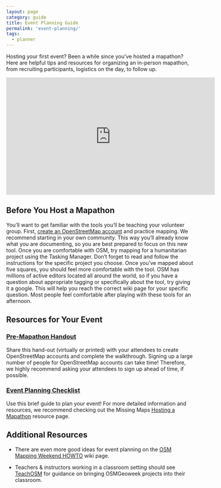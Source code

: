 ```yaml
---
layout: page
category: guide
title: Event Planning Guide
permalink: 'event-planning/'
tags:
  - planner
---
```


Hosting your first event? Been a while since you've hosted a mapathon? Here are helpful tips and resources for organizing an in-person mapathon, from recruiting participants, logistics on the day, to follow up.

<iframe width="560" height="315" src="https://www.youtube.com/embed/njxePdKn1pI?si=5izhwCCBas1PGkr_" title="YouTube video player" frameborder="0" allow="accelerometer; autoplay; clipboard-write; encrypted-media; gyroscope; picture-in-picture; web-share" allowfullscreen></iframe>

## Before You Host a Mapathon

You’ll want to get familiar with the tools you’ll be teaching your volunteer group. First, [create an OpenStreetMap account](https://osmgeoweek.org/docs/Pre-Mapping_Handout.pdf) and practice mapping. We recommend starting in your own community. This way you’ll already know what you are documenting, so you are best prepared to focus on this new tool. Once you are comfortable with OSM, try mapping for a humanitarian project using the Tasking Manager. Don’t forget to read and follow the instructions for the specific project you choose. Once you’ve mapped about five squares, you should feel more comfortable with the tool. OSM has millions of active editors located all around the world, so if you have a question about appropriate tagging or specifically about the tool, try giving it a google. This will help you reach the correct wiki page for your specific question. Most people feel comfortable after playing with these tools for an afternoon.

## Resources for Your Event

### [Pre-Mapathon Handout](https://osmgeoweek.org/docs/Pre-Mapping_Handout.pdf)
Share this hand-out (virtually or printed) with your attendees to create OpenStreetMap accounts and complete the walkthrough. Signing up a large number of people for OpenStreetMap accounts can take time! Therefore, we highly recommend asking your attendees to sign up ahead of time, if possible.

### [Event Planning Checklist](https://osmgeoweek.org/docs/Event_Planning_Checklist-2023.pdf)
Use this brief guide to plan your event! For more detailed information and resources, we recommend checking out the Missing Maps [Hosting a Mapathon](https://www.missingmaps.org/host/#Materials) resource page.  

## Additional Resources
* There are even more good ideas for event planning on the <a href="http://wiki.openstreetmap.org/wiki/Mapping_Weekend_Howto">OSM Mapping Weekend HOWTO</a> wiki page.

* Teachers & instructors working in a classroom setting should see <a href="http://teachosm.org/">TeachOSM</a> for guidance on bringing OSMGeoweek projects into their classroom.

<!--

## Recruitment

Students are a primary audience, but the event can also to professionals/citizens who likely to have GIS/OSM skills or interest. And reach out beyond geography and GIS; particularly for students studying international affairs or international students, there would be interest in international humanitarian efforts. Outside of school, there may be local meetups or OSM groups with whom to coordinate.

Nearly all of the strategies produce results by either connecting to unique groups or reinforcing the message to the point that people committed to participating.  Put your marketing hat on. For each email, flyer, calendar posting customize it to what would be of interest to that group. For instance, to international students, emphasize that they would gain skills that would allow them to assist when humanitarian disasters strike their own countries; to the OSM enthusiasts promote it as a humanitarian OSM event, etc.  The <a href="http://mapgive.state.gov/why-map/">MapGive Why Map Video</a> is a great starting point for all.

### Emails

* Send emails to listservs for Geography department, and other relevant departments
* Coordinate with any international student offices, to have emails sent to all international students
* Contact local/regional GIS professional bodies, and send out information to GIS professionals in the area
* Send out targeted invitations to individuals not covered by the above
 
### Event Calendars
* Post notice to local/regional OSM Meetup Group calendar of events
* Post notice to local/regional GIS Meetup Group calendar of events
* Also post the event on the general university event calendar.

### Personal appearances

* Arrange to give short pitch at the beginning of class in several geography classes with geospatial technology focus
* Talk personally with key faculty / students to encourage them to attend
 
### Flyers

* Post flyers for the event at key locations across campus
* Put flyers in geography faculty/graduate student mail boxes
 
## Registration and Agenda
 
### Registration
It is often helpful to require registration, even for no-cost events.  Although there is no fee for participation, having participants register beforehand gives a very good sense of how many people will show up, and additional event details can be provided on the registration page.  Plus, this provides a way to track who attended and acts as a failsafe in case something comes up that requires a change in venue, rescheduling, or cancellation.
 
### Agenda

It can be helpful to start with an OSM beginners workshop at the front end of the event (for an hour or so), then have experienced OSMers join in. Or perhaps assign an experienced OSMer to a small group of people during the first hour to work with them closely.
 
## Venue Logistics
 

### Space

Based on registrations and level of promotion, find a space with appropriate capacity. Not everyone who registers will show up, and people may come and go during the event as well, so capacity can be lower than total expected attendance. It's helpful to have some overflow areas prepared, just in case.

With many laptops whizzing away, some rooms can get a little warmer than usual, keep this in mind.  Try to set up the room to have a as much space as possible while maximizing the number of seats for our participants.

### Internet

This may be obvious, but a reliable internet connection is a requirement. Test out internet ahead of time, if you can. 
 
### Computers and Power

Usually best to ask people to bring their own laptops.  This has both the benefit of not having to secure a computer lab for the day (which generally do not allow food/drink in the lab room), and there is a subtle message that says “you can do this on your own computer, anytime, anywhere.”

Helpful to remind people to bring an external mouse (usb/wireless) because digitizing with a touchpad can be frustrating.  And, it is important to have power available to for each laptop. Round-up a bunch of extension cords and power strips. Go in before the event to map out the power supply strategy and identify where all of the outlets were and how many extension cords and power strips are needed, and how they would be laid out on the tables.  In addition, have a few extra laptops for those that do not have laptops they could bring.

### Food

Try to secure a little money to provide free food and beverages for the event.  Buy plenty of soda/water, various snacks, and pizza to keep people happily mapping all day.  This in an important thing to offer, if you can, because this is both a draw to get people to participate, and hunger/thirst are not a reason to leave.
 
### Ambiance

Create a little ambiance during the event, for example, play music from the region you're mapping.  This was designed to both create a connection to the culture of the region that we were mapping, and to give a little energy to the room.
 
If the location has any cool technology to share, arrange to have a demonstration. Or if in a historic or important location, arrange for participants to spend time exploring the building.
 
On the projection screen, put up the live OSM edit feed at <a href="http://live.openstreetmap.fr/">http://live.openstreetmap.fr/</a> or <a href="http://osmlab.github.io/show-me-the-way/">http://osmlab.github.io/show-me-the-way/</a> . This gave a nice feel that the participants are doing something that was part of something bigger, and something that others around the world were also working on at the same time.

## Connecting
 
Connect with various other OpenStreetMap networks, like HOT, MapGive, and Mising Maps. Make sure they know when the event will be held, and which task you'll be working.  This is was helpful for leveraging social media to promote the event and tweet out pics and progress throughout the day.
 
You can also ask prominent individuals in the community to come and speak in person, or Skype in during the event and project, to give an overview of mapping efforts, and to emphasize the value of the work the people were doing.  This is a nice touch that allowed people to feel connected in a very real way to a larger effort).
 
In addition to your event, think about coordinating activities at other locations through networks of colleagues. Share the information in these guides, and kept them updated on any relevant information encountered during planning.

### Context

Emphasize the fact that we were not just putting lines on a map, but were doing something that was helping real people in areas that have real needs.  Include information in emails/flyers/personal communication that talk about the situation in the regions being mapped; for example, for a DRC mapathon, print a large, poster sized page from the USAID Fact Sheet on the ongoing complex humanitarian crisis in the DRC, and displayed it prominently at the event.
 

## Follow on activities
 
Have a good follow up strategy for participants. Communicate the results after the event, and invite them to connect on the local OSM mailing lists and other communication channels. Invite to the next event.

Participants may be interested to hosting a similar event or start a group back home, in their department, etc.  Transition into working with them soon after the event so that we can provide support, and additional training for them while the “iron is hot.”
 
A longer term goal is to work with the university to incorporate this as part of the university certification programs. Sometimes there are volunteering requirements. This would be a great way to bring in people who might not have been attracted to it otherwise, and to give them an opportunity to be involved in the planning of the event as well.
 -->
